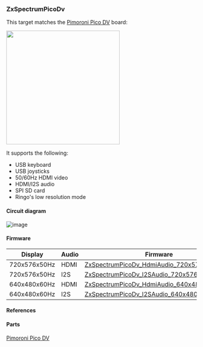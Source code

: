 ### ZxSpectrumPicoDv
This target matches the [Pimoroni Pico DV](https://shop.pimoroni.com/products/pimoroni-pico-dv-demo-base) board:

<img src="P1040672_1500x1500.png" width="300"/>

It supports the following:
* USB keyboard
* USB joysticks
* 50/60Hz HDMI video
* HDMI/I2S audio
* SPI SD card
* Ringo's low resolution mode

#### Circuit diagram

![image](ZxSpectrumPicoDv.png)

#### Firmware

| Display | Audio | Firmware |
| - | - | - |
| 720x576x50Hz | HDMI | [ZxSpectrumPicoDv_HdmiAudio_720x576x50Hz.uf2](/uf2/ZxSpectrumPicoDv_HdmiAudio_720x576x50Hz.uf2) |
| 720x576x50Hz | I2S | [ZxSpectrumPicoDv_I2SAudio_720x576x50Hz.uf2](/uf2/ZxSpectrumPicoDv_I2SAudio_720x576x50Hz.uf2) |
| 640x480x60Hz | HDMI | [ZxSpectrumPicoDv_HdmiAudio_640x480x60Hz.uf2](/uf2/ZxSpectrumPicoDv_HdmiAudio_640x480x60Hz.uf2) |
| 640x480x60Hz | I2S | [ZxSpectrumPicoDv_I2SAudio_640x480x60Hz.uf2](/uf2/ZxSpectrumPicoDv_I2SAudio_640x480x60Hz.uf2) |
#### References

#### Parts

[Pimoroni Pico DV](https://shop.pimoroni.com/products/pimoroni-pico-dv-demo-base)

